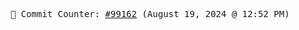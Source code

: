 <p align="center">
    <samp>
        📮 Commit Counter: <a href="https://github.com/Javascript-void0/Javascript-void0/commits/main">#99162</a> (August 19, 2024 @ 12:52 PM)
    </samp>
</p>